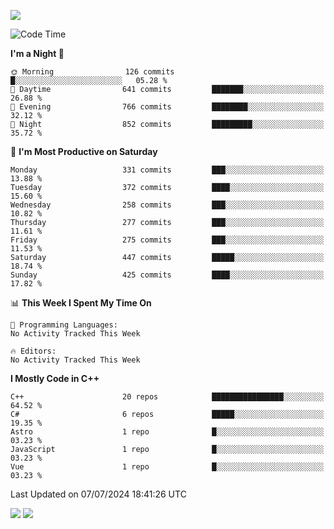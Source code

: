 ![](https://komarev.com/ghpvc/?username=lilpidgey&color=red)
<!--START_SECTION:waka-->
![Code Time](http://img.shields.io/badge/Code%20Time-1%2C491%20hrs%2018%20mins-blue)

**I'm a Night 🦉** 

```text
🌞 Morning                126 commits         █░░░░░░░░░░░░░░░░░░░░░░░░   05.28 % 
🌆 Daytime                641 commits         ███████░░░░░░░░░░░░░░░░░░   26.88 % 
🌃 Evening                766 commits         ████████░░░░░░░░░░░░░░░░░   32.12 % 
🌙 Night                  852 commits         █████████░░░░░░░░░░░░░░░░   35.72 % 
```
📅 **I'm Most Productive on Saturday** 

```text
Monday                   331 commits         ███░░░░░░░░░░░░░░░░░░░░░░   13.88 % 
Tuesday                  372 commits         ████░░░░░░░░░░░░░░░░░░░░░   15.60 % 
Wednesday                258 commits         ███░░░░░░░░░░░░░░░░░░░░░░   10.82 % 
Thursday                 277 commits         ███░░░░░░░░░░░░░░░░░░░░░░   11.61 % 
Friday                   275 commits         ███░░░░░░░░░░░░░░░░░░░░░░   11.53 % 
Saturday                 447 commits         █████░░░░░░░░░░░░░░░░░░░░   18.74 % 
Sunday                   425 commits         ████░░░░░░░░░░░░░░░░░░░░░   17.82 % 
```


📊 **This Week I Spent My Time On** 

```text
💬 Programming Languages: 
No Activity Tracked This Week

🔥 Editors: 
No Activity Tracked This Week
```

**I Mostly Code in C++** 

```text
C++                      20 repos            ████████████████░░░░░░░░░   64.52 % 
C#                       6 repos             █████░░░░░░░░░░░░░░░░░░░░   19.35 % 
Astro                    1 repo              █░░░░░░░░░░░░░░░░░░░░░░░░   03.23 % 
JavaScript               1 repo              █░░░░░░░░░░░░░░░░░░░░░░░░   03.23 % 
Vue                      1 repo              █░░░░░░░░░░░░░░░░░░░░░░░░   03.23 % 
```




 Last Updated on 07/07/2024 18:41:26 UTC
<!--END_SECTION:waka-->
![](https://hit.yhype.me/github/profile?user_id=42968544)
![](https://komarev.com/ghpvc/?lilpidgey)
